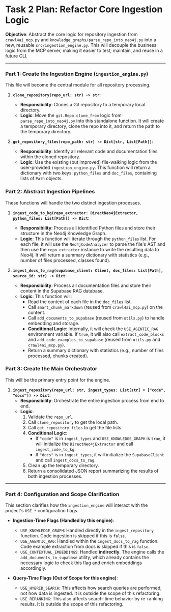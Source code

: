 # Task 2 Plan: Refactor Core Ingestion Logic

**Objective**: Abstract the core logic for repository ingestion from `crawl4ai_mcp.py` and `knowledge_graphs/parse_repo_into_neo4j.py` into a new, reusable `src/ingestion_engine.py`. This will decouple the business logic from the MCP server, making it easier to test, maintain, and reuse in a future CLI.

---

### Part 1: Create the Ingestion Engine (`ingestion_engine.py`)

This file will become the central module for all repository processing.

1.  **`clone_repository(repo_url: str) -> str`**:
    *   **Responsibility**: Clones a Git repository to a temporary local directory.
    *   **Logic**: Move the `git.Repo.clone_from` logic from `parse_repo_into_neo4j.py` into this standalone function. It will create a temporary directory, clone the repo into it, and return the path to the temporary directory.

2.  **`get_repository_files(repo_path: str) -> Dict[str, List[Path]]`**:
    *   **Responsibility**: Identify all relevant code and documentation files within the cloned repository.
    *   **Logic**: Use the existing (but improved) file-walking logic from the user-provided `ingestion_engine.py`. This function will return a dictionary with two keys: `python_files` and `doc_files`, containing lists of `Path` objects.

### Part 2: Abstract Ingestion Pipelines

These functions will handle the two distinct ingestion processes.

1.  **`ingest_code_to_kg(repo_extractor: DirectNeo4jExtractor, python_files: List[Path]) -> Dict`**:
    *   **Responsibility**: Process all identified Python files and store their structure in the Neo4j Knowledge Graph.
    *   **Logic**: This function will iterate through the `python_files` list. For each file, it will use the `Neo4jCodeAnalyzer` to parse the file's AST and then use the `repo_extractor` instance to write the resulting data to Neo4j. It will return a summary dictionary with statistics (e.g., number of files processed, classes found).

2.  **`ingest_docs_to_rag(supabase_client: Client, doc_files: List[Path], source_id: str) -> Dict`**:
    *   **Responsibility**: Process all documentation files and store their content in the Supabase RAG database.
    *   **Logic**: This function will:
        *   Read the content of each file in the `doc_files` list.
        *   Call `smart_chunk_markdown` (reused from `crawl4ai_mcp.py`) on the content.
        *   Call `add_documents_to_supabase` (reused from `utils.py`) to handle embedding and storage.
        *   **Conditional Logic**: Internally, it will check the `USE_AGENTIC_RAG` environment variable. If `true`, it will also call `extract_code_blocks` and `add_code_examples_to_supabase` (reused from `utils.py` and `crawl4ai_mcp.py`).
        *   Return a summary dictionary with statistics (e.g., number of files processed, chunks created).

### Part 3: Create the Main Orchestrator

This will be the primary entry point for the engine.

1.  **`ingest_repository(repo_url: str, ingest_types: List[str] = ["code", "docs"]) -> Dict`**:
    *   **Responsibility**: Orchestrate the entire ingestion process from end to end.
    *   **Logic**:
        1.  Validate the `repo_url`.
        2.  Call `clone_repository` to get the local path.
        3.  Call `get_repository_files` to get the file lists.
        4.  **Conditional Logic**:
            *   If `"code"` is in `ingest_types` and `USE_KNOWLEDGE_GRAPH` is `true`, it will initialize the `DirectNeo4jExtractor` and call `ingest_code_to_kg`.
            *   If `"docs"` is in `ingest_types`, it will initialize the `SupabaseClient` and call `ingest_docs_to_rag`.
        5.  Clean up the temporary directory.
        6.  Return a consolidated JSON report summarizing the results of both ingestion processes.

---

### Part 4: Configuration and Scope Clarification

This section clarifies how the `ingestion_engine` will interact with the project's `USE_*` configuration flags.

*   **Ingestion-Time Flags (Handled by this engine)**:
    *   `USE_KNOWLEDGE_GRAPH`: Handled directly in the `ingest_repository` function. Code ingestion is skipped if this is `false`.
    *   `USE_AGENTIC_RAG`: Handled within the `ingest_docs_to_rag` function. Code example extraction from docs is skipped if this is `false`.
    *   `USE_CONTEXTUAL_EMBEDDINGS`: Handled **indirectly**. The engine calls the `add_documents_to_supabase` utility, which already contains the necessary logic to check this flag and enrich embeddings accordingly.

*   **Query-Time Flags (Out of Scope for this engine)**:
    *   `USE_HYBRID_SEARCH`: This affects how search queries are performed, not how data is ingested. It is outside the scope of this refactoring.
    *   `USE_RERANKING`: This also affects search-time behavior by re-ranking results. It is outside the scope of this refactoring.
